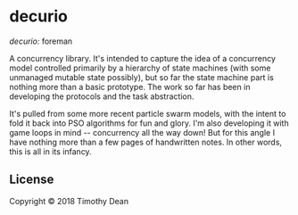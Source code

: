 # decurio

*decurio:* foreman

A concurrency library. It's intended to capture the idea of a concurrency model controlled primarily by a hierarchy of state machines (with some unmanaged mutable state possibly), but so far the state machine part is nothing more than a basic prototype. The work so far has been in developing the protocols and the task abstraction.

It's pulled from some more recent particle swarm models, with the intent to fold it back into PSO algorithms for fun and glory. I'm also developing it with game loops in mind -- concurrency all the way down! But for this angle I have nothing more than a few pages of handwritten notes. In other words, this is all in its infancy.

## License

Copyright © 2018 Timothy Dean
